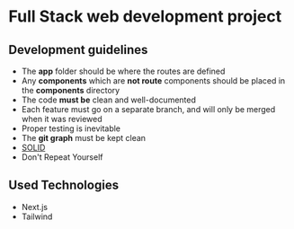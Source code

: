 # Full Stack web development project

## Development guidelines
- The **app** folder should be where the routes are defined
- Any **components** which are **not route** components should be placed in the **components** directory
- The code **must be** clean and well-documented
- Each feature must go on a separate branch, and will only be merged when it was reviewed
- Proper testing is inevitable
- The **git graph** must be kept clean
- [SOLID](https://en.wikipedia.org/wiki/SOLID)
- Don't Repeat Yourself

## Used Technologies
- Next.js
- Tailwind